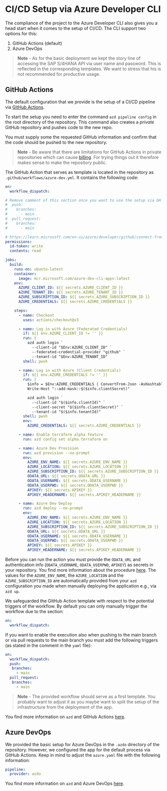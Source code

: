 # CI/CD Setup via Azure Developer CLI

The compliance of the project to the Azure Developer CLI also gives you a head start when it comes to the setup of CI/CD. The CLI support two options for this:

1. GitHub Actions (default)
2. Azure DevOps

> **Note** - As for the basic deployment we kept the story line of accessing the SAP S/4HANA API via user name and password. This is reflected in the corresponding templates. We want to stress that his is not recommended for productive usage.

## GitHub Actions

The default configuration that we provide is the setup of a CI/CD pipeline via [GitHub Actions](https://docs.github.com/en/actions).

To start the setup you need to enter the command `azd pipeline config` in the root directory of the repository. This command also creates a *private* GitHub repository and pushes code to the new repo.

You must supply some the requested GitHub information and confirm that the code should be pushed to the new repository.

> **Note** - Be aware that there are limitations for GitHub Actions in private repositories which can cause [billing](https://docs.github.com/en/billing/managing-billing-for-github-actions/about-billing-for-github-actions). For trying things out it therefore makes sense to make the repository public.

The GitHub Action that serves as template is located in the repository as `.github/workflows/azure-dev.yml`. It contains the following code:

```yaml
on:
  workflow_dispatch:

# Remove comment of this section once you want to use the setup via GH Actions
#  push:
#    branches:
#      - main
#  pull_request:
#    branches:
#      - main

# https://learn.microsoft.com/en-us/azure/developer/github/connect-from-azure?tabs=azure-portal%2Clinux#set-up-azure-login-with-openid-connect-authentication
permissions:
  id-token: write
  contents: read

jobs:
  build:
    runs-on: ubuntu-latest
    container:
      image: mcr.microsoft.com/azure-dev-cli-apps:latest
    env:
      AZURE_CLIENT_ID: ${{ secrets.AZURE_CLIENT_ID }}
      AZURE_TENANT_ID: ${{ secrets.AZURE_TENANT_ID }}
      AZURE_SUBSCRIPTION_ID: ${{ secrets.AZURE_SUBSCRIPTION_ID }}
      AZURE_CREDENTIALS: ${{ secrets.AZURE_CREDENTIALS }}

    steps:
      - name: Checkout
        uses: actions/checkout@v3

      - name: Log in with Azure (Federated Credentials)
        if: ${{ env.AZURE_CLIENT_ID != '' }}
        run: |
          azd auth login `
            --client-id "$Env:AZURE_CLIENT_ID" `
            --federated-credential-provider "github" `
            --tenant-id "$Env:AZURE_TENANT_ID"
        shell: pwsh

      - name: Log in with Azure (Client Credentials)
        if: ${{ env.AZURE_CREDENTIALS != '' }}
        run: |
          $info = $Env:AZURE_CREDENTIALS | ConvertFrom-Json -AsHashtable;
          Write-Host "::add-mask::$($info.clientSecret)"

          azd auth login `
            --client-id "$($info.clientId)" `
            --client-secret "$($info.clientSecret)" `
            --tenant-id "$($info.tenantId)"
        shell: pwsh
        env:
          AZURE_CREDENTIALS: ${{ secrets.AZURE_CREDENTIALS }}

      - name: Enable terraform alpha feature
        run: azd config set alpha.terraform on     

      - name: Azure Dev Provision
        run: azd provision --no-prompt
        env:
          AZURE_ENV_NAME: ${{ secrets.AZURE_ENV_NAME }}
          AZURE_LOCATION: ${{ secrets.AZURE_LOCATION }}
          AZURE_SUBSCRIPTION_ID: ${{ secrets.AZURE_SUBSCRIPTION_ID }}
          ODATA_URL: ${{ secrets.ODATA_URL }}
          ODATA_USERNAME: ${{ secrets.ODATA_USERNAME }}
          ODATA_USERPWD: ${{ secrets.ODATA_USERPWD }}
          APIKEY: ${{ secrets.APIKEY }}
          APIKEY_HEADERNAME: ${{ secrets.APIKEY_HEADERNAME }}

      - name: Azure Dev Deploy
        run: azd deploy --no-prompt
        env:
          AZURE_ENV_NAME: ${{ secrets.AZURE_ENV_NAME }}
          AZURE_LOCATION: ${{ secrets.AZURE_LOCATION }}
          AZURE_SUBSCRIPTION_ID: ${{ secrets.AZURE_SUBSCRIPTION_ID }}
          ODATA_URL: ${{ secrets.ODATA_URL }}
          ODATA_USERNAME: ${{ secrets.ODATA_USERNAME }}
          ODATA_USERPWD: ${{ secrets.ODATA_USERPWD }}
          APIKEY: ${{ secrets.APIKEY }}
          APIKEY_HEADERNAME: ${{ secrets.APIKEY_HEADERNAME }}

```

Before you can run the action you must provide the `ODATA_URL` and authentication info (`ODATA_USERNAME`, `ODATA_USERPWD`, `APIKEY`) as secrets in your repository. You find more information about the procedure [here](https://docs.github.com/actions/security-guides/encrypted-secrets#creating-encrypted-secrets-for-a-repository).
The values for the `AZURE_ENV_NAME`, the `AZURE_LOCATION` and the `AZURE_SUBSCRIPTION_ID` are automatically provided from your `azd` configuration you made when manually deploying the application e.g., via `azd up`.

We safeguarded the GitHub Action template with respect to the potential triggers of the workflow. By default you can only manually trigger the workflow due to the section:

```yaml
on:
  workflow_dispatch:
```

If you want to enable the execution also when pushing to the main branch or via pull requests to the main branch you must add the following triggers (as stated in the comment in the `yaml` file):

```yaml
on:
  workflow_dispatch:
  push:
   branches:
     - main
  pull_request:
   branches:
     - main
```

> **Note** - The provided workflow should serve as a first template. You probably want to adjust it as you maybe want to split the setup of the infrastructure from the deployment of the app.

You find more information on `azd` and GitHub Actions [here](https://learn.microsoft.com/azure/developer/azure-developer-cli/configure-devops-pipeline?tabs=GitHub).

## Azure DevOps

We provided the basic setup for Azure DevOps in the `.azdo` directory of the repository. However, we configured the app for the default process via GitHub Actions. Keep in mind to adjust the `azure.yaml` file with the following information:

```yaml
pipeline:
  provider: azdo
```

You find more information on `azd` and Azure DevOps [here](https://learn.microsoft.com/azure/developer/azure-developer-cli/configure-devops-pipeline?tabs=azdo).
